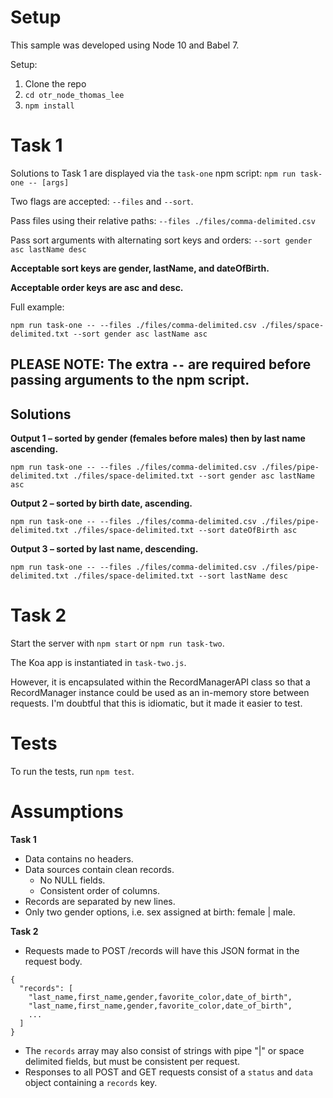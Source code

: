 # Setup

This sample was developed using Node 10 and Babel 7.

Setup:

1. Clone the repo
2. `cd otr_node_thomas_lee`
3. `npm install`

# Task 1

Solutions to Task 1 are displayed via the `task-one` npm script: `npm run task-one -- [args]`

Two flags are accepted: `--files` and `--sort`.

Pass files using their relative paths: `--files ./files/comma-delimited.csv`

Pass sort arguments with alternating sort keys and orders: `--sort gender asc lastName desc`

__Acceptable sort keys are gender, lastName, and dateOfBirth.__

__Acceptable order keys are asc and desc.__

Full example:

`npm run task-one -- --files ./files/comma-delimited.csv ./files/space-delimited.txt --sort gender asc lastName asc`

## PLEASE NOTE: The extra ` -- ` are required before passing arguments to the npm script.

## Solutions

**Output 1 – sorted by gender (females before males) then by last name ascending.**

`npm run task-one -- --files ./files/comma-delimited.csv ./files/pipe-delimited.txt ./files/space-delimited.txt --sort gender asc lastName asc`

**Output 2 – sorted by birth date, ascending.**

`npm run task-one -- --files ./files/comma-delimited.csv ./files/pipe-delimited.txt ./files/space-delimited.txt --sort dateOfBirth asc`

**Output 3 – sorted by last name, descending.**

`npm run task-one -- --files ./files/comma-delimited.csv ./files/pipe-delimited.txt ./files/space-delimited.txt --sort lastName desc`

# Task 2

Start the server with `npm start` or `npm run task-two`.

The Koa app is instantiated in `task-two.js`.

However, it is encapsulated within the RecordManagerAPI class so that a RecordManager
instance could be used as an in-memory store between requests. I'm doubtful that this is idiomatic,
but it made it easier to test.

# Tests

To run the tests, run `npm test`.

# Assumptions
__Task 1__

- Data contains no headers.
- Data sources contain clean records.
  - No NULL fields.
  - Consistent order of columns.
- Records are separated by new lines.
- Only two gender options, i.e. sex assigned at birth: female | male.

__Task 2__

- Requests made to POST /records will have this JSON format in the request body.

```
{
  "records": [
    "last_name,first_name,gender,favorite_color,date_of_birth",
    "last_name,first_name,gender,favorite_color,date_of_birth",
    ...
  ]
}
```
- The `records` array may also consist of strings with pipe "|" or space delimited fields, but must be consistent per request.
- Responses to all POST and GET requests consist of a `status` and `data` object containing a `records` key.
